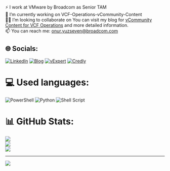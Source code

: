 ⚡ I work at VMware by Broadcom as Senior TAM<br>🔭 I’m currently working on VCF-Operations-vCommunity-Content<br>👨‍💻 I’m looking to collaborate on You can visit my blog for [vCommunity Content for VCF Operations](https://github.com/vmbro/VCF-Operations-vCommunity-Content) and more detailed information. <br>📫 You can reach me: onur.yuzseven@broadcom.com


## 🌐 Socials:
[![LinkedIn](https://img.shields.io/badge/LinkedIn-%230077B5.svg?logo=linkedin&logoColor=white)](https://linkedin.com/in/https://www.linkedin.com/in/oyuzseven/) 
[![Blog](https://img.shields.io/badge/Personal-IT_Blog-blue)](https://vmbro.com/)
[![vExpert](https://img.shields.io/badge/VMware-vExpert_Profile-blue)](https://vexpert.vmware.com/directory/10517)
[![Credly](https://img.shields.io/badge/Credly-Badges-blue)](https://www.credly.com/users/onur-yuzseven) 

# 💻 Used languages:
![PowerShell](https://img.shields.io/badge/PowerShell-%235391FE.svg?style=plastic&logo=powershell&logoColor=white) ![Python](https://img.shields.io/badge/python-3670A0?style=plastic&logo=python&logoColor=ffdd54) ![Shell Script](https://img.shields.io/badge/shell_script-%23121011.svg?style=plastic&logo=gnu-bash&logoColor=white)
# 📊 GitHub Stats:
![](https://github-readme-stats.vercel.app/api?username=vmbro&theme=dark&hide_border=false&include_all_commits=true&count_private=true)<br/>
![](https://github-readme-streak-stats.herokuapp.com/?user=vmbro&theme=dark&hide_border=false)<br/>
![](https://github-readme-stats.vercel.app/api/top-langs/?username=vmbro&theme=dark&hide_border=false&include_all_commits=true&count_private=true&layout=compact)


---
[![](https://visitcount.itsvg.in/api?id=vmbro&icon=0&color=12)](https://visitcount.itsvg.in)
